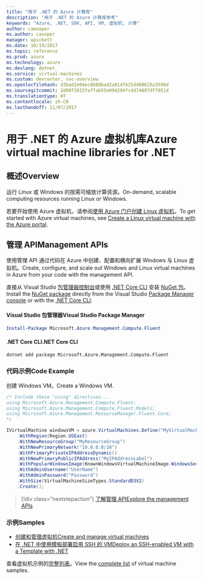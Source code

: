 ```yaml
---
title: "用于 .NET 的 Azure 计算库"
description: "用于 .NET 的 Azure 计算库参考"
keywords: "Azure, .NET, SDK, API, VM, 虚拟机, 计算"
author: camsoper
ms.author: casoper
manager: wpickett
ms.date: 10/19/2017
ms.topic: reference
ms.prod: azure
ms.technology: azure
ms.devlang: dotnet
ms.service: virtual-machines
ms.custom: devcenter, svc-overview
ms.openlocfilehash: d3bad2e94ec8b08bad2a014fb25d400625a3590d
ms.sourcegitcommit: 2d08f2815fa7fab55e09d294fc4d74897df7951d
ms.translationtype: HT
ms.contentlocale: zh-CN
ms.lasthandoff: 11/07/2017
---
```

# <a name="azure-virtual-machine-libraries-for-net"></a><span data-ttu-id="fd1f1-104">用于 .NET 的 Azure 虚拟机库</span><span class="sxs-lookup"><span data-stu-id="fd1f1-104">Azure virtual machine libraries for .NET</span></span>

## <a name="overview"></a><span data-ttu-id="fd1f1-105">概述</span><span class="sxs-lookup"><span data-stu-id="fd1f1-105">Overview</span></span>

<span data-ttu-id="fd1f1-106">运行 Linux 或 Windows 的按需可缩放计算资源。</span><span class="sxs-lookup"><span data-stu-id="fd1f1-106">On-demand, scalable computing resources running Linux or Windows.</span></span>

<span data-ttu-id="fd1f1-107">若要开始使用 Azure 虚拟机，请参阅[使用 Azure 门户创建 Linux 虚拟机](https://review.docs.microsoft.com/en-us/azure/virtual-machines/linux/quick-create-portal)。</span><span class="sxs-lookup"><span data-stu-id="fd1f1-107">To get started with Azure virtual machines, see [Create a Linux virtual machine with the Azure portal](https://review.docs.microsoft.com/en-us/azure/virtual-machines/linux/quick-create-portal).</span></span>

## <a name="management-apis"></a><span data-ttu-id="fd1f1-108">管理 API</span><span class="sxs-lookup"><span data-stu-id="fd1f1-108">Management APIs</span></span>

<span data-ttu-id="fd1f1-109">使用管理 API 通过代码在 Azure 中创建、配置和横向扩展 Windows 与 Linux 虚拟机。</span><span class="sxs-lookup"><span data-stu-id="fd1f1-109">Create, configure, and scale out Windows and Linux virtual machines in Azure from your code with the management API.</span></span>

<span data-ttu-id="fd1f1-110">直接从 Visual Studio [包管理器控制台][PackageManager]或使用 [.NET Core CLI][DotNetCLI] 安装 [NuGet 包](https://www.nuget.org/packages/Microsoft.Azure.Management.Compute.Fluent)。</span><span class="sxs-lookup"><span data-stu-id="fd1f1-110">Install the [NuGet package](https://www.nuget.org/packages/Microsoft.Azure.Management.Compute.Fluent) directly from the Visual Studio [Package Manager console][PackageManager] or with the [.NET Core CLI][DotNetCLI].</span></span>

#### <a name="visual-studio-package-manager"></a><span data-ttu-id="fd1f1-111">Visual Studio 包管理器</span><span class="sxs-lookup"><span data-stu-id="fd1f1-111">Visual Studio Package Manager</span></span>

```powershell
Install-Package Microsoft.Azure.Management.Compute.Fluent
```

#### <a name="net-core-cli"></a><span data-ttu-id="fd1f1-112">.NET Core CLI</span><span class="sxs-lookup"><span data-stu-id="fd1f1-112">.NET Core CLI</span></span>

```bash
dotnet add package Microsoft.Azure.Management.Compute.Fluent
```

### <a name="code-example"></a><span data-ttu-id="fd1f1-113">代码示例</span><span class="sxs-lookup"><span data-stu-id="fd1f1-113">Code Example</span></span>

<span data-ttu-id="fd1f1-114">创建 Windows VM。</span><span class="sxs-lookup"><span data-stu-id="fd1f1-114">Create a Windows VM.</span></span>

```csharp
/* Include these "using" directives...
using Microsoft.Azure.Management.Compute.Fluent;
using Microsoft.Azure.Management.Compute.Fluent.Models;
using Microsoft.Azure.Management.ResourceManager.Fluent.Core;
*/

IVirtualMachine windowsVM = azure.VirtualMachines.Define("MyVirtualMachine")
    .WithRegion(Region.USEast)
    .WithNewResourceGroup("MyResourceGroup")
    .WithNewPrimaryNetwork("10.0.0.0/28")
    .WithPrimaryPrivateIPAddressDynamic()
    .WithNewPrimaryPublicIPAddress("MyIPAddressLabel")
    .WithPopularWindowsImage(KnownWindowsVirtualMachineImage.WindowsServer2012R2Datacenter)
    .WithAdminUsername("UserName")
    .WithAdminPassword("Password")
    .WithSize(VirtualMachineSizeTypes.StandardD3V2)
    .Create();
```

> [!div class="nextstepaction"]
> [<span data-ttu-id="fd1f1-115">了解管理 API</span><span class="sxs-lookup"><span data-stu-id="fd1f1-115">Explore the management APIs</span></span>](https://docs.microsoft.com/en-us/dotnet/api/overview/azure/virtualmachines/management?view=azure-dotnet)

### <a name="samples"></a><span data-ttu-id="fd1f1-116">示例</span><span class="sxs-lookup"><span data-stu-id="fd1f1-116">Samples</span></span>

* [<span data-ttu-id="fd1f1-117">创建和管理虚拟机</span><span class="sxs-lookup"><span data-stu-id="fd1f1-117">Create and manage virtual machines</span></span>](/dotnet/azure/dotnet-sdk-azure-virtual-machine-samples)
* [<span data-ttu-id="fd1f1-118">在 .NET 中使用模板部署启用 SSH 的 VM</span><span class="sxs-lookup"><span data-stu-id="fd1f1-118">Deploy an SSH-enabled VM with a Template with .NET</span></span>](https://azure.microsoft.com/en-us/resources/samples/resource-manager-dotnet-template-deployment/)

<span data-ttu-id="fd1f1-119">查看虚拟机示例的[完整列表](https://azure.microsoft.com/en-us/resources/samples/?platform=dotnet&term=VM)。</span><span class="sxs-lookup"><span data-stu-id="fd1f1-119">View the [complete list](https://azure.microsoft.com/en-us/resources/samples/?platform=dotnet&term=VM) of virtual machine samples.</span></span>

[PackageManager]: https://docs.microsoft.com/nuget/tools/package-manager-console
[DotNetCLI]: https://docs.microsoft.com/dotnet/core/tools/dotnet-add-package
